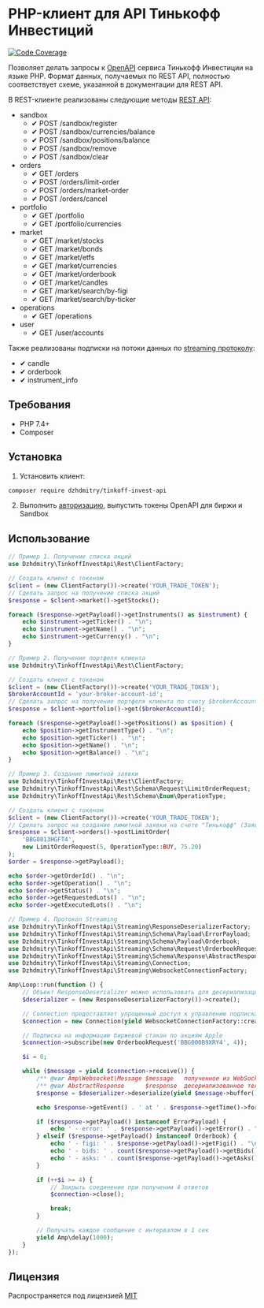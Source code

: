 # PHP-клиент для API Тинькофф Инвестиций

[![Code Coverage](https://codecov.io/gh/dzhdmitry/tinkoff-invest-api/branch/master/graph/badge.svg)](https://codecov.io/gh/dzhdmitry/tinkoff-invest-api)

Позволяет делать запросы к [OpenAPI](https://tinkoffcreditsystems.github.io/invest-openapi/) сервиса Тинькофф Инвестиции на языке PHP.
Формат данных, получаемых по REST API, полностью соответствует схеме, указанной в документации для REST API.

В REST-клиенте реализованы следующие методы [REST API](https://tinkoffcreditsystems.github.io/invest-openapi/swagger-ui/):

* sandbox
  * &#10004; POST /sandbox/register
  * &#10004; POST /sandbox/currencies/balance
  * &#10004; POST /sandbox/positions/balance
  * &#10004; POST /sandbox/remove
  * &#10004; POST /sandbox/clear
* orders
  * &#10004; GET /orders
  * &#10004; POST /orders/limit-order
  * &#10004; POST /orders/market-order
  * &#10004; POST /orders/cancel
* portfolio
  * &#10004; GET /portfolio
  * &#10004; GET /portfolio/currencies
* market
  * &#10004; GET /market/stocks
  * &#10004; GET /market/bonds
  * &#10004; GET /market/etfs
  * &#10004; GET /market/currencies
  * &#10004; GET /market/orderbook
  * &#10004; GET /market/candles
  * &#10004; GET /market/search/by-figi
  * &#10004; GET /market/search/by-ticker
* operations
  * &#10004; GET /operations
* user
  * &#10004; GET /user/accounts

Также реализованы подписки на потоки данных по [streaming протоколу](https://tinkoffcreditsystems.github.io/invest-openapi/marketdata/):

* &#10004; candle
* &#10004; orderbook
* &#10004; instrument_info

## Требования

- PHP 7.4+
- Composer

## Установка

1. Установить клиент:
```bash
composer require dzhdmitry/tinkoff-invest-api
```

2. Выполнить [авторизацию](https://tinkoffcreditsystems.github.io/invest-openapi/auth/), выпустить токены OpenAPI для биржи и Sandbox

## Использование

```php
// Пример 1. Получение списка акций
use Dzhdmitry\TinkoffInvestApi\Rest\ClientFactory;

// Создать клиент с токеном
$client = (new ClientFactory())->create('YOUR_TRADE_TOKEN');
// Сделать запрос на получение списка акций
$response = $client->market()->getStocks();

foreach ($response->getPayload()->getInstruments() as $instrument) {
    echo $instrument->getTicker() . "\n";
    echo $instrument->getName() . "\n";
    echo $instrument->getCurrency() . "\n";
}
```

```php
// Пример 2. Получение портфеля клиента
use Dzhdmitry\TinkoffInvestApi\Rest\ClientFactory;

// Создать клиент с токеном
$client = (new ClientFactory())->create('YOUR_TRADE_TOKEN');
$brokerAccountId = 'your-broker-account-id';
// Сделать запрос на получение портфеля клиента по счету $brokerAccountId
$response = $client->portfolio()->get($brokerAccountId);

foreach ($response->getPayload()->getPositions() as $position) {
    echo $position->getInstrumentType() . "\n";
    echo $position->getTicker() . "\n";
    echo $position->getName() . "\n";
    echo $position->getBalance() . "\n";
}
```

```php
// Пример 3. Создание лимитной заявки
use Dzhdmitry\TinkoffInvestApi\Rest\ClientFactory;
use Dzhdmitry\TinkoffInvestApi\Rest\Schema\Request\LimitOrderRequest;
use Dzhdmitry\TinkoffInvestApi\Rest\Schema\Enum\OperationType;

// Создать клиент с токеном
$client = (new ClientFactory())->create('YOUR_TRADE_TOKEN');
// Сделать запрос на создание лимитной заявки на счете "Тинькофф" (Заявка на покупку 5 лотов USD по цене 75.20)
$response = $client->orders()->postLimitOrder(
    'BBG0013HGFT4', 
    new LimitOrderRequest(5, OperationType::BUY, 75.20)
);
$order = $response->getPayload();

echo $order->getOrderId() . "\n";
echo $order->getOperation() . "\n";
echo $order->getStatus() . "\n";
echo $order->getRequestedLots() . "\n";
echo $order->getExecutedLots() . "\n";
```

```php
// Пример 4. Протокол Streaming
use Dzhdmitry\TinkoffInvestApi\Streaming\ResponseDeserializerFactory;
use Dzhdmitry\TinkoffInvestApi\Streaming\Schema\Payload\ErrorPayload;
use Dzhdmitry\TinkoffInvestApi\Streaming\Schema\Payload\Orderbook;
use Dzhdmitry\TinkoffInvestApi\Streaming\Schema\Request\OrderbookRequest;
use Dzhdmitry\TinkoffInvestApi\Streaming\Schema\Response\AbstractResponse;
use Dzhdmitry\TinkoffInvestApi\Streaming\Connection;
use Dzhdmitry\TinkoffInvestApi\Streaming\WebsocketConnectionFactory;

Amp\Loop::run(function () {
    // Объект ResponseDeserializer можно использовать для десериализации ответов сервера
    $deserializer = (new ResponseDeserializerFactory())->create();

    // Connection предоставляет упрощенный доступ к управлению подписками на потоки данных
    $connection = new Connection(yield WebsocketConnectionFactory::create('YOUR_TRADE_TOKEN'));

    // Подписка на информацию биржевой стакан по акциям Apple
    $connection->subscribe(new OrderbookRequest('BBG000B9XRY4', 4));

    $i = 0;

    while ($message = yield $connection->receive()) {
        /** @var Amp\Websocket\Message $message   полученное из WebSocket сообщение */
        /** @var AbstractResponse      $response  десериализованное тело сообщения */
        $response = $deserializer->deserialize(yield $message->buffer());

        echo $response->getEvent() . ' at ' . $response->getTime()->format(DATE_RFC3339) . "\n";

        if ($response->getPayload() instanceof ErrorPayload) {
            echo ' - error: ' . $response->getPayload()->getError() . "\n";
        } elseif ($response->getPayload() instanceof Orderbook) {
            echo ' - figi: ' . $response->getPayload()->getFigi() . "\n";
            echo ' - bids: ' . count($response->getPayload()->getBids()) . "\n";
            echo ' - asks: ' . count($response->getPayload()->getAsks()) . "\n";
        }

        if (++$i >= 4) {
            // Закрыть соединение при получении 4 ответов
            $connection->close();

            break;
        }

        // Получать каждое сообщение с интервалом в 1 сек
        yield Amp\delay(1000);
    }
});
```

## Лицензия

Распространяется под лицензией [MIT](https://raw.githubusercontent.com/dzhdmitry/tinkoff-invest-api/master/LICENSE)

